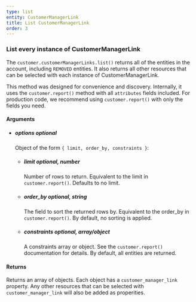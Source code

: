 ```yaml
---
type: list
entity: CustomerManagerLink 
title: List CustomerManagerLink 
order: 3
---
```


### List every instance of CustomerManagerLink 


The `customer.customerManagerLinks.list()` returns all of the entities in the account, including `REMOVED` entities. It also returns all other resources that can be selected with each instance of CustomerManagerLink.

This method was designed for convenience and discovery. Internally, it uses the `customer.report()` method with all `attributes` fields included. For production code, we recommend using `customer.report()` with only the fields you need.


#### Arguments

- ##### options *optional*
    Object of the form `{ limit, order_by, constraints }`:
    - ##### limit *optional, number*
        Number of rows to return. Equivalent to the limit in `customer.report()`. Defaults to no limit.
    - ##### order_by *optional, string*
        The field to sort the returned rows by. Equivalent to the order_by in `customer.report()`. By default, no sorting is applied.
    - ##### constraints *optional, array/object*
        A constraints array or object. See the `customer.report()` documentation for details. By default, all entities are returned.


#### Returns

Returns an array of objects.
Each object has a `customer_manager_link` property. Any other resources that can be selected with `customer_manager_link` will also be added as properities.
